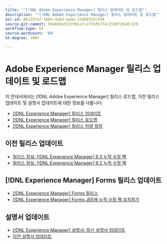 ```yaml
---
title: '"[!DNL Adobe Experience Manager] 릴리스 업데이트 및 로드맵"'
description: '"[!DNL Adobe Experience Manager] 릴리스 업데이트 및 로드맵"'
exl-id: 861337af-1604-4a8d-aeda-23d80315c544
source-git-commit: 9da699a3337991afc277bfb774c2538f1b4dc320
workflow-type: ht
source-wordcount: '69'
ht-degree: 100%

---
```


# Adobe Experience Manager 릴리스 업데이트 및 로드맵

이 안내서에서는 [!DNL Adobe Experience Manager] 릴리스 로드맵, 이전 릴리스 업데이트 및 설명서 업데이트에 대한 정보를 다룹니다.

* [[!DNL Experience Manager] 릴리스 업데이트](aem-releases-updates.md)
* [[!DNL Experience Manager] 릴리스 로드맵](update-releases-roadmap.md)
* [[!DNL Experience Manager] 릴리스 차량 정의](update-release-vehicle-definitions.md)

## 이전 릴리스 업데이트

* [릴리스 정보: [!DNL Experience Manager] 6.3 누적 수정 팩](release-notes-aem-6-3-cumulative-fix-pack.md)
* [릴리스 정보: [!DNL Experience Manager] 6.2 누적 수정 팩](release-notes-aem-6-2-cumulative-fix-pack.md)

## [!DNL Experience Manager] Forms 릴리스 업데이트

* [[!DNL Experience Manager] Forms 릴리스](aem-forms-releases.md)
* [ [!DNL Experience Manager] Forms JEE에 누적 수정 팩 설치하기](install-cfp-aem-forms-jee.md)

## 설명서 업데이트

* [[!DNL Experience Manager] 설명서: 최신 설명서 업데이트](documentation-updates.md)
* [이전 설명서 업데이트](previous-documentation-updates.md)
